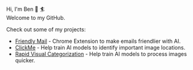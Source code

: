 Hi, I'm Ben 👋 🏄  
Welcome to my GitHub.  
  
Check out some of my projects:
- [Friendly Mail](https://github.com/benhduong/friendlymail) - Chrome Extension to make emails friendlier with AI.
- [ClickMe](https://clickme.clps.brown.edu/) - Help train AI models to identify important image locations.
- [Rapid Visual Categorization](https://rvis.clps.brown.edu/) - Help train AI models to process images quicker.
